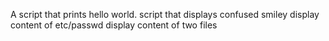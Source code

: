 A script that prints hello world.
script that displays confused smiley
display content of etc/passwd
display content of two files
